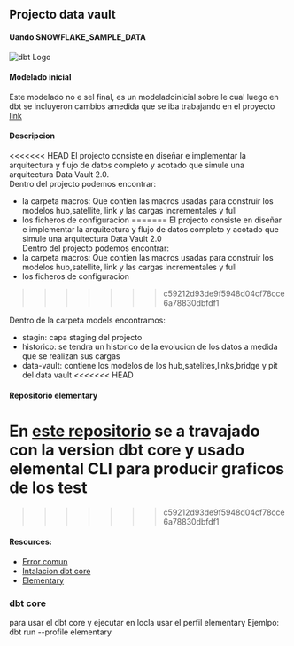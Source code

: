 ## Projecto data vault

#### Uando SNOWFLAKE_SAMPLE_DATA

![dbt Logo](https://docs.snowflake.com/en/_images/sample-data-tpch-schema.png)

#### Modelado inicial
Este modelado no e sel final, es un modeladoinicial sobre le cual luego en dbt se incluyeron cambios amedida que se iba trabajando en el proyecto
[link](https://dbdiagram.io/d/Data-vault-651fb156ffbf5169f02825a3)


#### Descripcion

<<<<<<< HEAD
El projecto consiste en diseñar e implementar la arquitectura y flujo de datos completo y acotado que simule una arquitectura Data Vault 2.0.  
Dentro del projecto podemos encontrar:
  - la carpeta macros: Que contien las macros usadas para construir los modelos hub,satellite, link y las cargas incrementales y full
  - los ficheros de configuracion 
=======
El projecto consiste en diseñar e implementar la arquitectura y flujo de datos completo y acotado que simule una arquitectura Data Vault 2.0  
Dentro del projecto podemos encontrar:
  - la carpeta macros: Que contien las macros usadas para construir los modelos hub,satellite, link y las cargas incrementales y full
  - los ficheros de configuracion  
>>>>>>> c59212d93de9f5948d04cf78cce6a78830dbfdf1

Dentro de la carpeta models encontramos:
  - stagin: capa staging del projecto
  - historico: se tendra un historico de la evolucion de los datos a medida que se realizan sus cargas
  - data-vault: contiene los modelos de los hub,satelites,links,bridge y pit del data vault
<<<<<<< HEAD


#### Repositorio elementary
En [este repositorio]() se a travajado con la version dbt core y usado elemental CLI para producir graficos de los test
=======
>>>>>>> c59212d93de9f5948d04cf78cce6a78830dbfdf1

#### Resources:

- [ Error comun](https://discourse.getdbt.com/t/package-installation-fails-on-windows-when-directory-paths-are-very-long/5007)
- [Intalacion dbt core](https://docs.getdbt.com/docs/core/installation)
- [Elementary](https://docs.elementary-data.com/introduction)

### dbt core
para usar el dbt core y ejecutar en locla usar el perfil elementary
Ejemlpo: dbt run --profile elementary